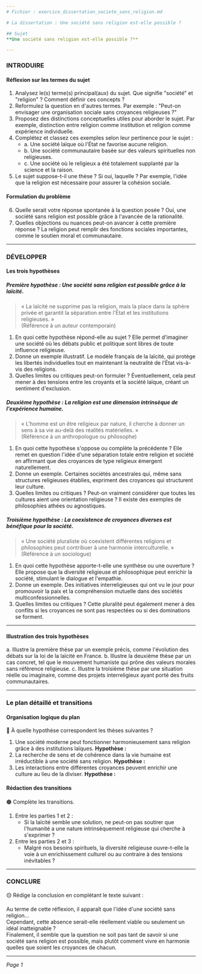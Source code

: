 ```yaml
---
# Fichier : exercice_dissertation_societe_sans_religion.md

# La dissertation : Une société sans religion est-elle possible ?

## Sujet
**Une société sans religion est-elle possible ?**

---
```


### INTRODUIRE

#### Réflexion sur les termes du sujet

1. Analysez le(s) terme(s) principal(aux) du sujet. Que signifie "société" et "religion" ? Comment définir ces concepts ?
2. Reformulez la question en d'autres termes. Par exemple : "Peut-on envisager une organisation sociale sans croyances religieuses ?"
3. Proposez des distinctions conceptuelles utiles pour aborder le sujet. Par exemple, distinction entre religion comme institution et religion comme expérience individuelle.
4. Complétez et classez ces exemples selon leur pertinence pour le sujet :
   - a. Une société laïque où l'État ne favorise aucune religion.
   - b. Une société communautaire basée sur des valeurs spirituelles non religieuses.
   - c. Une société où le religieux a été totalement supplanté par la science et la raison.
5. Le sujet suppose-t-il une thèse ? Si oui, laquelle ? Par exemple, l'idée que la religion est nécessaire pour assurer la cohésion sociale.

#### Formulation du problème

6. Quelle serait votre réponse spontanée à la question posée ? Oui, une société sans religion est possible grâce à l'avancée de la rationalité.
7. Quelles objections ou nuances peut-on avancer à cette première réponse ? La religion peut remplir des fonctions sociales importantes, comme le soutien moral et communautaire.

---

### DÉVELOPPER

#### Les trois hypothèses

##### Première hypothèse : Une société sans religion est possible grâce à la laïcité.

> « La laïcité ne supprime pas la religion, mais la place dans la sphère privée et garantit la séparation entre l'État et les institutions religieuses. »  
> (Référence à un auteur contemporain)

1. En quoi cette hypothèse répond-elle au sujet ? Elle permet d'imaginer une société où les débats public et politique sont libres de toute influence religieuse.
2. Donne un exemple illustratif. Le modèle français de la laïcité, qui protège les libertés individuelles tout en maintenant la neutralité de l'État vis-à-vis des religions.
3. Quelles limites ou critiques peut-on formuler ? Éventuellement, cela peut mener à des tensions entre les croyants et la société laïque, créant un sentiment d'exclusion.

##### Deuxième hypothèse : La religion est une dimension intrinsèque de l'expérience humaine.

> « L'homme est un être religieux par nature, il cherche à donner un sens à sa vie au-delà des réalités matérielles. »  
> (Référence à un anthropologue ou philosophe)

1. En quoi cette hypothèse s'oppose ou complète la précédente ? Elle remet en question l'idée d'une séparation totale entre religion et société en affirmant que des croyances de type religieux émergent naturellement.
2. Donne un exemple. Certaines sociétés ancestrales qui, même sans structures religieuses établies, expriment des croyances qui structurent leur culture.
3. Quelles limites ou critiques ? Peut-on vraiment considérer que toutes les cultures aient une orientation religieuse ? Il existe des exemples de philosophies athées ou agnostiques.

##### Troisième hypothèse : La coexistence de croyances diverses est bénéfique pour la société.

> « Une société pluraliste où coexistent différentes religions et philosophies peut contribuer à une harmonie interculturelle. »  
> (Référence à un sociologue)

1. En quoi cette hypothèse apporte-t-elle une synthèse ou une ouverture ? Elle propose que la diversité religieuse et philosophique peut enrichir la société, stimulant le dialogue et l'empathie.
2. Donne un exemple. Des initiatives interreligieuses qui ont vu le jour pour promouvoir la paix et la compréhension mutuelle dans des sociétés multiconfessionnelles.
3. Quelles limites ou critiques ? Cette pluralité peut également mener à des conflits si les croyances ne sont pas respectées ou si des dominations se forment.

---

#### Illustration des trois hypothèses

a. Illustre la première thèse par un exemple précis, comme l'évolution des débats sur la loi de la laïcité en France.
b. Illustre la deuxième thèse par un cas concret, tel que le mouvement humaniste qui prône des valeurs morales sans référence religieuse.
c. Illustre la troisième thèse par une situation réelle ou imaginaire, comme des projets interreligieux ayant porté des fruits communautaires.

---

### Le plan détaillé et transitions

#### Organisation logique du plan

🔴 À quelle hypothèse correspondent les thèses suivantes ?

1. Une société moderne peut fonctionner harmonieusement sans religion grâce à des institutions laïques. **Hypothèse :**
2. La recherche de sens et de cohérence dans la vie humaine est irréductible à une société sans religion. **Hypothèse :**
3. Les interactions entre différentes croyances peuvent enrichir une culture au lieu de la diviser. **Hypothèse :**

#### Rédaction des transitions

🟠 Complète les transitions.

1. Entre les parties 1 et 2 :  
   - Si la laïcité semble une solution, ne peut-on pas soutirer que l'humanité a une nature intrinsèquement religieuse qui cherche à s'exprimer ?
2. Entre les parties 2 et 3 :  
   - Malgré nos besoins spirituels, la diversité religieuse ouvre-t-elle la voie à un enrichissement culturel ou au contraire à des tensions inévitables ?

---

### CONCLURE

🟡 Rédige la conclusion en complétant le texte suivant :

Au terme de cette réflexion, il apparaît que l'idée d'une société sans religion…  
Cependant, cette absence serait-elle réellement viable ou seulement un idéal inatteignable ?  
Finalement, il semble que la question ne soit pas tant de savoir si une société sans religion est possible, mais plutôt comment vivre en harmonie quelles que soient les croyances de chacun.

--- 

*Page 1*